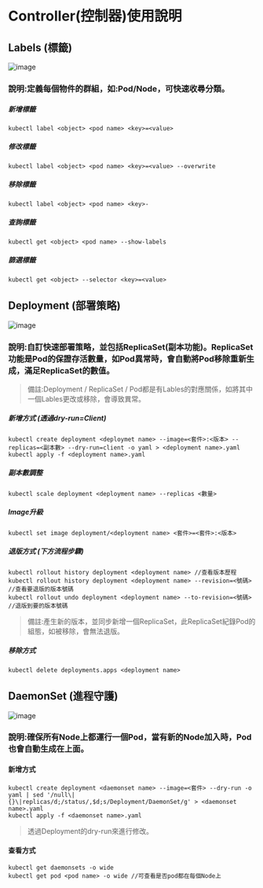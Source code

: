 # Controller(控制器)使用說明
## Labels (標籤)
![image](https://user-images.githubusercontent.com/39659664/223018499-9863ebad-2239-424f-9ea1-62ff4983df51.png)
### 說明:定義每個物件的群組，如:Pod/Node，可快速收尋分類。
##### 新增標籤
    kubectl label <object> <pod name> <key>=<value>
##### 修改標籤
    kubectl label <object> <pod name> <key>=<value> --overwrite
##### 移除標籤
    kubectl label <object> <pod name> <key>-
##### 查詢標籤
    kubectl get <object> <pod name> --show-labels    
##### 篩選標籤
    kubectl get <object> --selector <key>=<value>
## Deployment (部署策略)
![image](https://user-images.githubusercontent.com/39659664/223021971-28a61756-c518-4702-acd1-10fa7ae686e7.png)
### 說明:自訂快速部署策略，並包括ReplicaSet(副本功能)。ReplicaSet功能是Pod的保證存活數量，如Pod異常時，會自動將Pod移除重新生成，滿足ReplicaSet的數值。
> 備註:Deployment / ReplicaSet / Pod都是有Lables的對應關係，如將其中一個Lables更改或移除，會導致異常。
##### 新增方式 (透過dry-run=Client)
    kubectl create deployment <deploymet name> --image=<套件>:<版本> --replicas=<副本數> --dry-run=client -o yaml > <deployment name>.yaml
    kubectl apply -f <deployment name>.yaml
##### 副本數調整
    kubectl scale deployment <deployment name> --replicas <數量>
##### Image升級
    kubectl set image deployment/<deployment name> <套件>=<套件>:<版本>
##### 退版方式 (下方流程步驟)
    kubectl rollout history deployment <deployment name> //查看版本歷程
    kubectl rollout history deployment <deployment name> --revision=<號碼> //查看要退版的版本號碼
    kubectl rollout undo deployment <deployment name> --to-revision=<號碼> //退版到要的版本號碼
> 備註:產生新的版本，並同步新增一個ReplicaSet，此ReplicaSet紀錄Pod的組態，如被移除，會無法退版。
##### 移除方式
    kubectl delete deployments.apps <deployment name>
## DaemonSet (進程守護)
![image](https://user-images.githubusercontent.com/39659664/223023844-79d31c33-fb8c-429d-a335-58c087171f9d.png)
### 說明:確保所有Node上都運行一個Pod，當有新的Node加入時，Pod也會自動生成在上面。
#### 新增方式
    kubectl create deployment <daemonset name> --image=<套件> --dry-run -o yaml | sed '/null\|{}\|replicas/d;/status/,$d;s/Deployment/DaemonSet/g' > <daemonset name>.yaml
    kubectl apply -f <daemonset name>.yaml
> 透過Deployment的dry-run來進行修改。
#### 查看方式
    kubectl get daemonsets -o wide
    kubectl get pod <pod name> -o wide //可查看是否pod都在每個Node上

